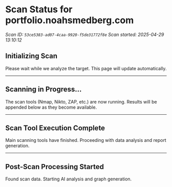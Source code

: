 # Scan Status for portfolio.noahsmedberg.com

*Scan ID: `53ce5383-ad07-4caa-9920-f5de31772f8e`*
*Scan started: 2025-04-29 13:10:12*

## Initializing Scan

Please wait while we analyze the target. This page will update automatically.

---

## Scanning in Progress...

The scan tools (Nmap, Nikto, ZAP, etc.) are now running. Results will be appended below as they become available.

---

## Scan Tool Execution Complete

Main scanning tools have finished. Proceeding with data analysis and report generation.

---

## Post-Scan Processing Started

Found scan data. Starting AI analysis and graph generation.


